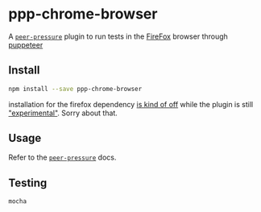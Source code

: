 ppp-chrome-browser
==================

A [`peer-pressure`](https://www.npmjs.com/package/peer-pressure) plugin to run tests in the [FireFox](https://www.mozilla.org/en-US/firefox/) browser through [puppeteer](https://www.npmjs.com/package/puppeteer)


Install
-------

```bash
npm install --save ppp-chrome-browser
```

installation for the firefox dependency [is kind of off](https://www.npmjs.com/package/puppeteer#q-which-firefox-version-does-puppeteer-use) while the plugin is still ["experimental"](https://puppeteer.github.io/ispuppeteerfirefoxready/). Sorry about that.

Usage
-----

Refer to the [`peer-pressure`](https://www.npmjs.com/package/peer-pressure#configuration) docs.

Testing
-------

```bash
mocha
```

